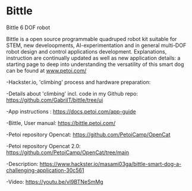 # Bittle
Bittle 6 DOF robot

Bittle is a open source programmable quadruped robot kit suitable for STEM, new develoopments, AI-experimentation and in general multi-DOF robot design and control applications development. Explanations, instruction are continually updated as well as new application details: a starting page to deep into understanding the versatility of this smart dog can be found at www.petoi.com/ 

-Hackster.io, 'climbing' process and hardware preparation: 

-Details about 'climbing' incl. code in my Github repo: https://github.com/GabriIT/bittle/tree/ui

-App instructions : https://docs.petoi.com/app-guide

-Bittle, User manual: https://bittle.petoi.com/

-Petoi repository Opencat: https://github.com/PetoiCamp/OpenCat

-Petoi repository Opencat 2.0: https://github.com/PetoiCamp/OpenCat/tree/main


-Description: https://www.hackster.io/masami03ga/bittle-smart-dog-a-challenging-application-30c561

-Video: https://youtu.be/vl9BTNeSmMg
